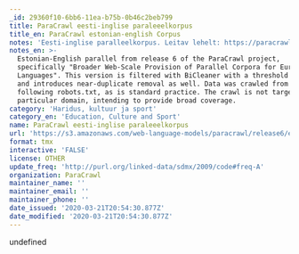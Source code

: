 ```yaml
---
_id: 29360f10-6bb6-11ea-b75b-0b46c2beb799
title: ParaCrawl eesti-inglise paraleeelkorpus
title_en: ParaCrawl estonian-english Corpus
notes: 'Eesti-inglise paralleelkorpus. Leitav lehelt: https://paracrawl.eu/v6.'
notes_en: >-
  Estonian-English parallel from release 6 of the ParaCrawl project,
  specifically "Broader Web-Scale Provision of Parallel Corpora for European
  Languages". This version is filtered with BiCleaner with a threshold of 0.7
  and introduces near-duplicate removal as well. Data was crawled from the web
  following robots.txt, as is standard practice. The crawl is not targeted to a
  particular domain, intending to provide broad coverage.
category: 'Haridus, kultuur ja sport'
category_en: 'Education, Culture and Sport'
name: ParaCrawl eesti-inglise paraleeelkorpus
url: 'https://s3.amazonaws.com/web-language-models/paracrawl/release6/en-et.tmx.gz'
format: tmx
interactive: 'FALSE'
license: OTHER
update_freq: 'http://purl.org/linked-data/sdmx/2009/code#freq-A'
organization: ParaCrawl
maintainer_name: ''
maintainer_email: ''
maintainer_phone: ''
date_issued: '2020-03-21T20:54:30.877Z'
date_modified: '2020-03-21T20:54:30.877Z'
---
```

undefined
